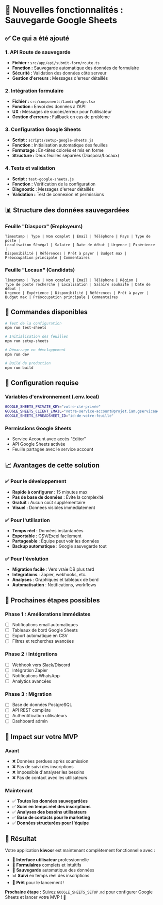 # 🎉 Nouvelles fonctionnalités : Sauvegarde Google Sheets

## ✅ Ce qui a été ajouté

### 1. API Route de sauvegarde
- **Fichier :** `src/app/api/submit-form/route.ts`
- **Fonction :** Sauvegarde automatique des données de formulaire
- **Sécurité :** Validation des données côté serveur
- **Gestion d'erreurs :** Messages d'erreur détaillés

### 2. Intégration formulaire
- **Fichier :** `src/components/LandingPage.tsx`
- **Fonction :** Envoi des données à l'API
- **UX :** Messages de succès/erreur pour l'utilisateur
- **Gestion d'erreurs :** Fallback en cas de problème

### 3. Configuration Google Sheets
- **Script :** `scripts/setup-google-sheets.js`
- **Fonction :** Initialisation automatique des feuilles
- **Formatage :** En-têtes colorés et mis en forme
- **Structure :** Deux feuilles séparées (Diaspora/Locaux)

### 4. Tests et validation
- **Script :** `test-google-sheets.js`
- **Fonction :** Vérification de la configuration
- **Diagnostic :** Messages d'erreur détaillés
- **Validation :** Test de connexion et permissions

## 📊 Structure des données sauvegardées

### Feuille "Diaspora" (Employeurs)
```
Timestamp | Type | Nom complet | Email | Téléphone | Pays | Type de poste | 
Localisation Sénégal | Salaire | Date de début | Urgence | Expérience | 
Disponibilité | Références | Prêt à payer | Budget max | 
Préoccupation principale | Commentaires
```

### Feuille "Locaux" (Candidats)
```
Timestamp | Type | Nom complet | Email | Téléphone | Région | 
Type de poste recherché | Localisation | Salaire souhaité | Date de début | 
Urgence | Expérience | Disponibilité | Références | Prêt à payer | 
Budget max | Préoccupation principale | Commentaires
```

## 🚀 Commandes disponibles

```bash
# Test de la configuration
npm run test-sheets

# Initialisation des feuilles
npm run setup-sheets

# Démarrage en développement
npm run dev

# Build de production
npm run build
```

## 🔧 Configuration requise

### Variables d'environnement (.env.local)
```bash
GOOGLE_SHEETS_PRIVATE_KEY="votre-clé-privée"
GOOGLE_SHEETS_CLIENT_EMAIL="votre-service-account@projet.iam.gserviceaccount.com"
GOOGLE_SHEETS_SPREADSHEET_ID="id-de-votre-feuille"
```

### Permissions Google Sheets
- Service Account avec accès "Editor"
- API Google Sheets activée
- Feuille partagée avec le service account

## 📈 Avantages de cette solution

### ✅ Pour le développement
- **Rapide à configurer** : 15 minutes max
- **Pas de base de données** : Évite la complexité
- **Gratuit** : Aucun coût supplémentaire
- **Visuel** : Données visibles immédiatement

### ✅ Pour l'utilisation
- **Temps réel** : Données instantanées
- **Exportable** : CSV/Excel facilement
- **Partageable** : Équipe peut voir les données
- **Backup automatique** : Google sauvegarde tout

### ✅ Pour l'évolution
- **Migration facile** : Vers vraie DB plus tard
- **Intégrations** : Zapier, webhooks, etc.
- **Analyses** : Graphiques et tableaux de bord
- **Automatisation** : Notifications, workflows

## 🔄 Prochaines étapes possibles

### Phase 1 : Améliorations immédiates
- [ ] Notifications email automatiques
- [ ] Tableaux de bord Google Sheets
- [ ] Export automatique en CSV
- [ ] Filtres et recherches avancées

### Phase 2 : Intégrations
- [ ] Webhook vers Slack/Discord
- [ ] Intégration Zapier
- [ ] Notifications WhatsApp
- [ ] Analytics avancées

### Phase 3 : Migration
- [ ] Base de données PostgreSQL
- [ ] API REST complète
- [ ] Authentification utilisateurs
- [ ] Dashboard admin

## 🎯 Impact sur votre MVP

### Avant
- ❌ Données perdues après soumission
- ❌ Pas de suivi des inscriptions
- ❌ Impossible d'analyser les besoins
- ❌ Pas de contact avec les utilisateurs

### Maintenant
- ✅ **Toutes les données sauvegardées**
- ✅ **Suivi en temps réel des inscriptions**
- ✅ **Analyses des besoins utilisateurs**
- ✅ **Base de contacts pour le marketing**
- ✅ **Données structurées pour l'équipe**

## 🎉 Résultat

Votre application **kiwoor** est maintenant complètement fonctionnelle avec :
- 🎨 **Interface utilisateur** professionnelle
- 📝 **Formulaires** complets et intuitifs
- 💾 **Sauvegarde** automatique des données
- 📊 **Suivi** en temps réel des inscriptions
- 🚀 **Prêt** pour le lancement !

**Prochaine étape :** Suivez `GOOGLE_SHEETS_SETUP.md` pour configurer Google Sheets et lancer votre MVP ! 🚀
